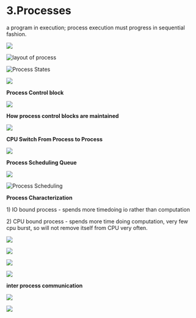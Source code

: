 # 3.Processes

a program in execution; process execution must progress in sequential fashion.

![](../.gitbook/assets/image%20%2849%29.png)

![layout of process](../.gitbook/assets/image%20%28104%29.png)



![Process States](../.gitbook/assets/image%20%2868%29.png)

![](../.gitbook/assets/image%20%28119%29.png)



**Process Control block** 

![](../.gitbook/assets/image%20%2861%29.png)



**How process control blocks are maintained** 

![](../.gitbook/assets/image%20%283%29.png)

**CPU Switch From Process to Process**

![](../.gitbook/assets/image%20%2878%29.png)

**Process Scheduling Queue**

![](../.gitbook/assets/image%20%2843%29.png)

![Process Scheduling](../.gitbook/assets/image%20%2871%29.png)

**Process Characterization** 

1\) IO bound process - spends more timedoing io rather than computation 

2\) CPU bound process - spends more time doing computation, very few cpu burst, so will not remove itself from CPU very often.



![](../.gitbook/assets/image%20%2852%29.png)

![](../.gitbook/assets/image%20%2876%29.png)



![](../.gitbook/assets/image%20%2842%29.png)

![](../.gitbook/assets/image%20%28107%29.png)

**inter process communication** 

![](../.gitbook/assets/image%20%2884%29.png)

![](../.gitbook/assets/image%20%2857%29.png)










